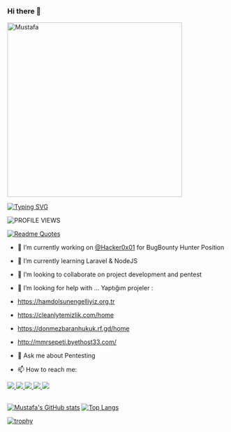 ### Hi there 👋

<img alt="Mustafa" width="400" src="https://github.com/mustafa0x01/mustafa0x01/assets/121257754/8c457dcb-b410-4b22-9816-e5163b5cfb82">
<br>

[![Typing SVG](https://readme-typing-svg.demolab.com?font=Fira+Code&pause=1000&color=1CF700&width=435&lines=Hello%2C+i%E2%80%99am+Mustafa%2C+i+have+a+great;admiration+for+WEB+projects%2C;I+am+in+love+with+Cyber+Security+And;I+am+always+willing+to+improve;+myself.+)](https://git.io/typing-svg)

![PROFILE VIEWS](https://komarev.com/ghpvc/?username=mustafa0x01&color=blue)


[![Readme Quotes](https://quotes-github-readme.vercel.app/api?type=horizontal&theme=chartreuse-dark&quote=Above%20every%20knower%20there%20is%20one%20who%20knows%20more.&author=Holy%20Quran%20Surah%20Yusuf%20-%2076%20.%20Verse)](https://github.com/piyushsuthar/github-readme-quotes)

<!-- 
**mustafa0x01/mustafa0x01** is a ✨ _special_ ✨ repository because its `README.md` (this file) appears on your GitHub profile.

Here are some ideas to get you started:

-->
- 🔭 I’m currently working on [@Hacker0x01](https://github.com/Hacker0x01) for BugBounty Hunter Position
- 🌱 I’m currently learning Laravel & NodeJS

- 👯 I’m looking to collaborate on project development and pentest
- 🤔 I’m looking 
for help with ...
Yaptığım projeler :
- https://hamdolsunengelliyiz.org.tr
- https://cleanlytemizlik.com/home
- https://donmezbaranhukuk.rf.gd/home
- http://mmrsepeti.byethost33.com/

- 💬 Ask me about Pentesting
- 📫 How to reach me:
<a href="https://twitter.com/0xCodeBoy" target="blank">
<img src="https://img.shields.io/badge/Twitter-%231DA1F2.svg?style=for-the-badge&logo=Twitter&logoColor=white">  
</a>
<a href="https://mastodon.social/@mustafa0x01" target="blank">
<img src="https://img.shields.io/badge/-MASTODON-%232B90D9?style=for-the-badge&logo=mastodon&logoColor=white">  
</a>
<a href="https://hackerone.com/mustafakalin" target="blank">
  <img src="https://svgur.com/i/wFW.svg">  
</a>
<a href="https://linkedin.com/in/mustafaakaln" target="blank">
<img src="https://img.shields.io/badge/linkedin-%230077B5.svg?style=for-the-badge&logo=linkedin&logoColor=white">  
</a>
<a href="https://mustafaakalin.medium.com" target="blank">
<img src="https://img.shields.io/badge/Medium-12100E?style=for-the-badge&logo=medium&logoColor=white">
</a>
<br><br>

<!--  - 😄 Pronouns: ...
- ⚡ Fun fact: ...
-->
[![Mustafa's GitHub stats](https://github-readme-stats.vercel.app/api?username=mustafaakalin&show_icons=true&theme=chartreuse-dark)](https://github.com/anuraghazra/github-readme-stats)
[![Top Langs](https://github-readme-stats.vercel.app/api/top-langs/?username=mustafaakalin&layout=compact&theme=matrix)](https://github.com/anuraghazra/github-readme-stats)
<!-- 
[![Mustafa's wakatime stats](https://github-readme-stats.vercel.app/api/wakatime?username=mustafa0x01&layout=compact&theme=chartreuse-dark)](https://github.com/anuraghazra/github-readme-stats)
-->
[![trophy](https://github-profile-trophy.vercel.app/?username=mustafaakalin&theme=matrix&title=Stars,Followers&column=-1&no-frame=true)](https://github.com/ryo-ma/github-profile-trophy)
